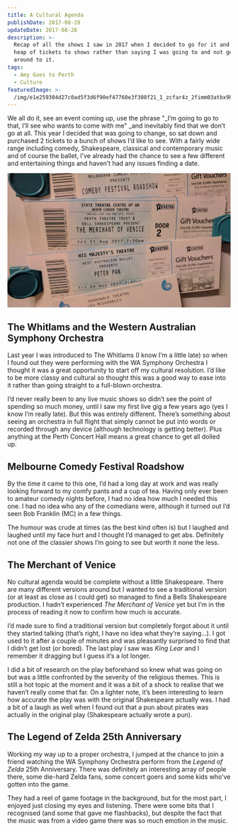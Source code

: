 ```yaml
---
title: A Cultural Agenda
publishDate: 2017-08-28
updateDate: 2017-08-28
description: >-
  Recap of all the shows I saw in 2017 when I decided to go for it and buy a
  heap of tickets to shows rather than saying I was going to and not getting
  around to it.
tags:
  - Amy Goes to Perth
  - Culture
featuredImage: >-
  /img/e1e259304d27c0ad5f3d6f90ef47760e3f308f21_1_zcfar4z_2fimm03atbx9hw.jpg
---
```

We all do it, see an event coming up, use the phrase "_I’m going to go to that, I’ll see who wants to come with me" _and inevitably find that we don’t go at all. This year I decided that was going to change, so sat down and purchased 2 tickets to a bunch of shows I’d like to see. With a fairly wide range including comedy, Shakespeare, classical and contemporary music and of course the ballet, I’ve already had the chance to see a few different and entertaining things and haven’t had any issues finding a date.

![](/img/e1e259304d27c0ad5f3d6f90ef47760e3f308f21_1_zcfar4z_2fimm03atbx9hw.jpg)

## The Whitlams and the Western Australian Symphony Orchestra

Last year I was introduced to The Whitlams (I know I’m a little late) so when I found out they were performing with the WA Symphony Orchestra I thought it was a great opportunity to start off my cultural resolution. I’d like to be more classy and cultural so thought this was a good way to ease into it rather than going straight to a full-blown orchestra.

I’d never really been to any live music shows so didn’t see the point of spending so much money, until I saw my first live gig a few years ago (yes I know I’m really late). But this was entirely different. There’s something about seeing an orchestra in full flight that simply cannot be put into words or recorded through any device (although technology is getting better). Plus anything at the Perth Concert Hall means a great chance to get all dolled up.

## Melbourne Comedy Festival Roadshow

By the time it came to this one, I’d had a long day at work and was really looking forward to my comfy pants and a cup of tea. Having only ever been to amateur comedy nights before, I had no idea how much I needed this one. I had no idea who any of the comedians were, although it turned out I’d seen Bob Franklin (MC) in a few things.

The humour was crude at times (as the best kind often is) but I laughed and laughed until my face hurt and I thought I’d managed to get abs. Definitely not one of the classier shows I’m going to see but worth it none the less.

## The Merchant of Venice

No cultural agenda would be complete without a little Shakespeare. There are many different versions around but I wanted to see a traditional version (or at least as close as I could get) so managed to find a Bells Shakespeare production. I hadn’t experienced _The Merchant of Venice_ yet but I’m in the process of reading it now to confirm how much is accurate.

I’d made sure to find a traditional version but completely forgot about it until they started talking (that’s right, I have no idea what they’re saying…). I got used to it after a couple of minutes and was pleasantly surprised to find that I didn’t get lost (or bored). The last play I saw was _King Lear_ and I remember it dragging but I guess it’s a lot longer.

I did a bit of research on the play beforehand so knew what was going on but was a little confronted by the severity of the religious themes. This is still a hot topic at the moment and it was a bit of a shock to realise that we haven’t really come that far. On a lighter note, it’s been interesting to learn how accurate the play was with the original Shakespeare actually was. I had a bit of a laugh as well when I found out that a pun about pirates was actually in the original play (Shakespeare actually wrote a pun).

## The Legend of Zelda 25th Anniversary

Working my way up to a proper orchestra, I jumped at the chance to join a friend watching the WA Symphony Orchestra perform from the _Legend of Zelda_ 25th Anniversary. There was definitely an interesting array of people there, some die-hard Zelda fans, some concert goers and some kids who’ve gotten into the game.

They had a reel of game footage in the background, but for the most part, I enjoyed just closing my eyes and listening. There were some bits that I recognised (and some that gave me flashbacks), but despite the fact that the music was from a video game there was so much emotion in the music.
